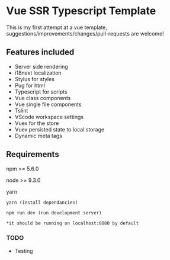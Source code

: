 # Vue SSR Typescript Template
This is my first attempt at a vue template, suggestions/improvements/changes/pull-requests are welcome!

## Features included
- Server side rendering
- i18next localization
- Stylus for styles
- Pug for html
- Typescript for scripts
- Vue class components
- Vue single file components
- Tslint
- VScode workspace settings
- Vuex for the store
- Vuex persisted state to local storage
- Dynamic meta tags

## Requirements
npm >= 5.6.0

node >= 9.3.0

yarn

```
yarn (install dependancies)

npm run dev (run development server)

*it should be running on localhost:8080 by default
```
### TODO
- Testing
